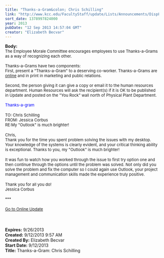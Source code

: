 ```yaml
---
title: "Thanks-a-Gram&colon; Chris Schilling"
link: "http://www.kcc.edu/FacultyStaff/update/Lists/Announcements/DispForm.aspx?ID=1241"
sort_date: 1378997824000
year: 2013
pubDate: "12 Sep 2013 14:57:04 GMT"
creator: "Elizabeth Becvar"
---
```


<div><b>Body:</b> <div class="ExternalClass9B569E4DC33C4833B7AC8FD9D4CDD5D1"><div><font size="2">The Employee Morale Committee encourages employees to use Thanks-a-Grams as a way of recognizing each other.<br /> <br />Thanks-a-Grams have two components:<br />First, present a &quot;Thanks-a-Gram&quot; to a deserving co-worker. Thanks-a-Grams are <a href="/FacultyStaff/documents/thanksagram.pdf">online</a> and in print in marketing and public relations.<br /> <br />Second, the person giving it can give a copy or email it to the human resources department. Human Resources will ask the recipient(s) if it is OK to be published in Update and posted on the &quot;You Rock&quot; wall north of Physical Plant Department.<br /> <br /><font color="#0000ff">Thanks-a-gram</font> </font></div>
<div><br /><font size="2">TO: Chris Schilling<br />FROM: Jessica Corbus<br />RE:My &quot;Outlook&quot; is much brighter!</font></div>
<div><br /><font size="2">Chris,</font></div>
<div><font size="2">Thank you for the time you spent problem solving the issues with my desktop. Your knowledge of the systems is clearly evident, and your critical thinking ability is exceptional. Thanks to you, my &quot;Outlook&quot; is much brighter!</font></div>
<div><font size="2"></font> </div>
<div><font size="2">It was fun to watch how you worked through the issue to first try option one and then continue through the options until the problem was solved. Not only did you solve the problem and fix the computer so I could again use Outlook, your project management and communication skills made the experience truly positive.</font></div>
<div> </div>
<div><font size="2">Thank you for all you do! </font></div>
<div><font size="2">Jessica Corbus</font></div>
<div><font size="2"><br />***</font></div>
<div><font size="2"></font> </div>
<div><font size="2"><a href="/FacultyStaff/update/Pages/dailyupdate.aspx">Go to Online Update</a></font></div>
<div><font size="2"></font> </div>
<div><font size="2"></font> </div>
<div> </div></div></div>
<div><b>Expires:</b> 9/26/2013</div>
<div><b>Created:</b> 9/12/2013 9:57 AM</div>
<div><b>Created By:</b> Elizabeth Becvar</div>
<div><b>Start Date:</b> 9/12/2013</div>
<div><b>Title:</b> Thanks-a-Gram: Chris Schilling</div>
